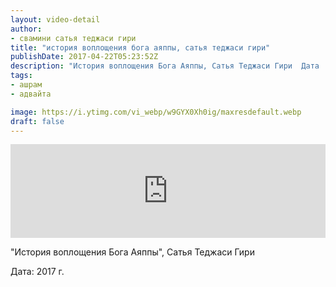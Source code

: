 ```yaml
---
layout: video-detail
author:
- свамини сатья теджаси гири
title: "история воплощения бога аяппы, сатья теджаси гири"
publishDate: 2017-04-22T05:23:52Z
description: "История воплощения Бога Аяппы, Сатья Теджаси Гири  Дата  2017 г."
tags: 
- ашрам
- адвайта

image: https://i.ytimg.com/vi_webp/w9GYX0Xh0ig/maxresdefault.webp
draft: false
---
```


<iframe width="100%" src="https://www.youtube.com/embed/w9GYX0Xh0ig" frameborder="0" allowfullscreen=""></iframe> 

 "История воплощения Бога Аяппы", Сатья Теджаси Гири

 Дата: 2017 г.

  

 